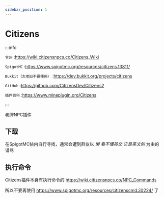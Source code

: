```yaml
---
sidebar_position: 1
---
```


# Citizens

:::info

`官网` :https://wiki.citizensnpcs.co/Citizens_Wiki

`SpigotMC` :https://www.spigotmc.org/resources/citizens.13811/

`Bukkit（太老旧不要使用）` :https://dev.bukkit.org/projects/citizens

`GitHub` :https://github.com/CitizensDev/Citizens2

`插件百科` :https://www.mineplugin.org/Citizens

:::

老牌NPC插件

## 下载

在SpigotMC帖内自行寻找，通常会遭到群友以 *懒* *看不懂英文* *它是英文的* 为由的谩骂

## 执行命令

Citizens插件本身有执行命令的 https://wiki.citizensnpcs.co/NPC_Commands

所以不要再使用 https://www.spigotmc.org/resources/citizenscmd.30224/ 了
